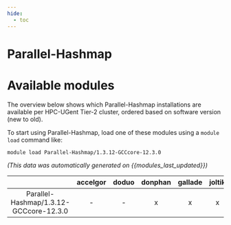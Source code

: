 ```yaml
---
hide:
  - toc
---
```


Parallel-Hashmap
================

# Available modules


The overview below shows which Parallel-Hashmap installations are available per HPC-UGent Tier-2 cluster, ordered based on software version (new to old).

To start using Parallel-Hashmap, load one of these modules using a `module load` command like:

```shell
module load Parallel-Hashmap/1.3.12-GCCcore-12.3.0
```

*(This data was automatically generated on {{modules_last_updated}})*  

| |accelgor|doduo|donphan|gallade|joltik|litleo|shinx|
| :---: | :---: | :---: | :---: | :---: | :---: | :---: | :---: |
|Parallel-Hashmap/1.3.12-GCCcore-12.3.0|-|-|x|x|x|x|x|

